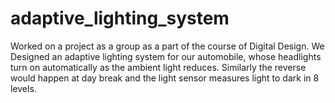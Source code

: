 # adaptive_lighting_system
Worked on a project as a group as a part of the course of Digital Design. We Designed an adaptive lighting system for our automobile, whose headlights turn on automatically as the ambient light reduces. Similarly the reverse would happen at day break and the  light sensor measures light to dark in 8 levels.
